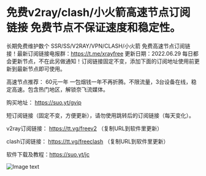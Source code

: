 # 免费v2ray/clash/小火箭高速节点订阅链接 免费节点不保证速度和稳定性。
长期免费维护数个 SSR/SS/V2RAY/VPN/CLASH/小火箭 免费高速节点订阅链接！最新订阅链接电报群：https://t.me/xrayfree
更新日期：2022.06.29  每日都会更新节点，不在此另做通知！订阅链接固定不变，添加下面的订阅地址使用前更新到最新节点即可使用。

高速节点推荐：
60元一年 一包烟钱一年不再折腾。不限流量，3台设备在线，稳定高速。包含热门地区，解锁奈飞流媒体。

购买地址： https://suo.yt/gvip

短订阅链接（固定不变，方便更新），请勿使用跳转后的订阅链接（每天变化）。

v2ray订阅链接：
https://tt.vg/freev2 （复制URL到软件里更新）

clash订阅链接：
https://tt.vg/freeclash （复制URL到软件里更新）


软件下载及教程：https://suo.yt/jc

![Image text](https://github.com/xrayfree/free-ssr-ss-v2ray-vpn-clash/blob/main/TT.jpg)


